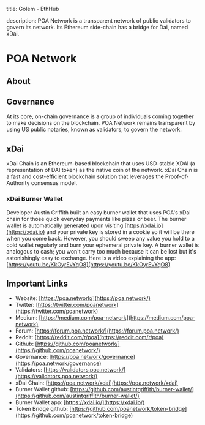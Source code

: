 title: Golem - EthHub

description: POA Network is a transparent network of public validators to govern its network. Its Ethereum side-chain has a bridge for Dai, named xDai.

# POA Network

## About

## Governance

At its core, on-chain governance is a group of individuals coming together to make decisions on the blockchain. POA Network remains transparent by using US public notaries, known as validators, to govern the network.

## xDai

xDai Chain is an Ethereum-based blockchain that uses USD-stable XDAI \(a representation of DAI token\) as the native coin of the network. xDai Chain is a fast and cost-efficient blockchain solution that leverages the Proof-of-Authority consensus model.

### xDai Burner Wallet

Developer Austin Griffith built an easy burner wallet that uses POA's xDai chain for those quick everyday payments like pizza or beer. The burner wallet is automatically generated upon visiting [https://xdai.io](https://xdai.io) and your private key is stored in a cookie so it will be there when you come back. However, you should sweep any value you hold to a cold wallet regularly and burn your ephemeral private key. A burner wallet is analogous to cash; you won't carry too much because it can be lost but it's astonishingly easy to exchange. Here is a video explaining the app: [https://youtu.be/KkOyrEvYqO8](https://youtu.be/KkOyrEvYqO8)

## Important Links

* Website: [https://poa.network/](https://poa.network/)
* Twitter: [https://twitter.com/poanetwork](https://twitter.com/poanetwork)
* Medium: [https://medium.com/poa-network](https://medium.com/poa-network)
* Forum: [https://forum.poa.network/](https://forum.poa.network/)
* Reddit: [https://reddit.com/r/poa](https://reddit.com/r/poa) 
* Github: [https://github.com/poanetwork/](https://github.com/poanetwork/)
* Governance: [https://poa.network/governance](https://poa.network/governance)
* Validators: [https://validators.poa.network/](https://validators.poa.network/)
* xDai Chain: [https://poa.network/xdai](https://poa.network/xdai)
* Burner Wallet github: [https://github.com/austintgriffith/burner-wallet/](https://github.com/austintgriffith/burner-wallet/)
* Burner Wallet app: [https://xdai.io/](https://xdai.io/)
* Token Bridge github: [https://github.com/poanetwork/token-bridge](https://github.com/poanetwork/token-bridge)

